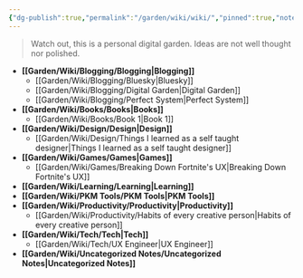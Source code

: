 ```yaml
---
{"dg-publish":true,"permalink":"/garden/wiki/wiki/","pinned":true,"noteIcon":"1","created":"2024-11-30T22:35:36.018+01:00","updated":"2024-12-19T20:07:19.066+01:00"}
---
```


> Watch out, this is a personal digital garden. Ideas are not well thought nor polished.


- **[[Garden/Wiki/Blogging/Blogging\|Blogging]]**
	- [[Garden/Wiki/Blogging/Bluesky\|Bluesky]]
	- [[Garden/Wiki/Blogging/Digital Garden\|Digital Garden]]
	- [[Garden/Wiki/Blogging/Perfect System\|Perfect System]]
- **[[Garden/Wiki/Books/Books\|Books]]**
	- [[Garden/Wiki/Books/Book 1\|Book 1]]
- **[[Garden/Wiki/Design/Design\|Design]]**
	- [[Garden/Wiki/Design/Things I learned as a self taught designer\|Things I learned as a self taught designer]]
- **[[Garden/Wiki/Games/Games\|Games]]**
	- [[Garden/Wiki/Games/Breaking Down Fortnite's UX\|Breaking Down Fortnite's UX]]
- **[[Garden/Wiki/Learning/Learning\|Learning]]**
- **[[Garden/Wiki/PKM Tools/PKM Tools\|PKM Tools]]**
- **[[Garden/Wiki/Productivity/Productivity\|Productivity]]**
	- [[Garden/Wiki/Productivity/Habits of every creative person\|Habits of every creative person]]
- **[[Garden/Wiki/Tech/Tech\|Tech]]**
	- [[Garden/Wiki/Tech/UX Engineer\|UX Engineer]]
- **[[Garden/Wiki/Uncategorized Notes/Uncategorized Notes\|Uncategorized Notes]]**



